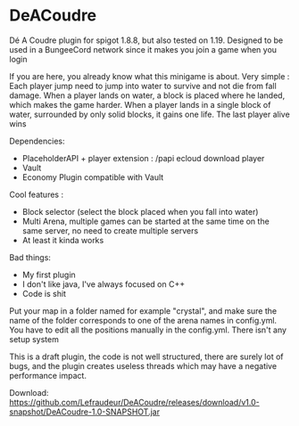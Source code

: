 # DeACoudre
Dé A Coudre plugin for spigot 1.8.8, but also tested on 1.19.
Designed to be used in a BungeeCord network since it makes you join a game when you login

If you are here, you already know what this minigame is about.
Very simple : Each player jump need to jump into water to survive and not die from fall damage. When a player lands on water, a block is placed where he landed, which makes the game harder.
When a player lands in a single block of water, surrounded by only solid blocks, it gains one life.
The last player alive wins

Dependencies:
 - PlaceholderAPI + player extension : /papi ecloud download player
 - Vault
 - Economy Plugin compatible with Vault

Cool features :
 - Block selector (select the block placed when you fall into water)
 - Multi Arena, multiple games can be started at the same time on the same server, no need to create multiple servers
 - At least it kinda works

Bad things:
 - My first plugin
 - I don't like java, I've always focused on C++
 - Code is shit

Put your map in a folder named for example "crystal", and make sure the name of the folder corresponds to one of the arena names in config.yml.
You have to edit all the positions manually in the config.yml. There isn't any setup system

This is a draft plugin, the code is not well structured, there are surely lot of bugs, and the plugin creates useless threads which may have a negative performance impact.

Download: https://github.com/Lefraudeur/DeACoudre/releases/download/v1.0-snapshot/DeACoudre-1.0-SNAPSHOT.jar
